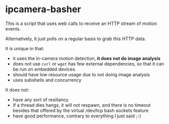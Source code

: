 # ipcamera-basher

This is a script that uses web calls to receive an HTTP stream of motion events.

Alternatively, it just polls on a regular basis to grab this HTTP data.

It is unique in that:

- it uses the in-camera motion detection, **it does not do image analysis**
- does not use `curl` or `wget` has few external dependencies, so that it can be run on embedded devices.
- should have low resource usage due to not doing image analysis
- uses subshells and concurrency

It does not:

- have any sort of resiliancy
 - if a thread dies hangs, it will not respawn, and there is no timeout besides that offered by the virtual /dev/tcp bash sockets feature
- have good performance, contrary to everything I just said ;-)
